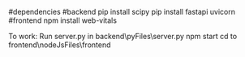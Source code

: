 #dependencies
 #backend
pip install scipy
pip install fastapi uvicorn
 #frontend
npm install web-vitals

To work:
Run server.py in backend\pyFiles\server.py
npm start cd to frontend\nodeJsFiles\frontend